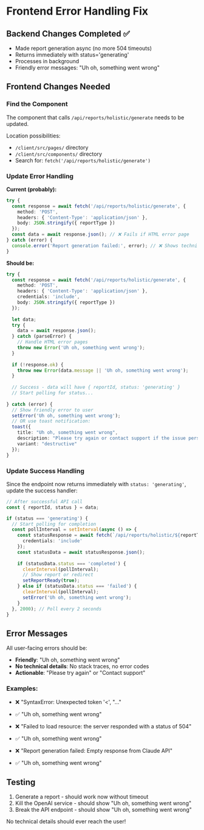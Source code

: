 # Frontend Error Handling Fix

## Backend Changes Completed ✅
- Made report generation async (no more 504 timeouts)
- Returns immediately with status='generating'
- Processes in background
- Friendly error messages: "Uh oh, something went wrong"

## Frontend Changes Needed

### Find the Component
The component that calls `/api/reports/holistic/generate` needs to be updated.

Location possibilities:
- `/client/src/pages/` directory
- `/client/src/components/` directory  
- Search for: `fetch('/api/reports/holistic/generate')`

### Update Error Handling

**Current (probably):**
```typescript
try {
  const response = await fetch('/api/reports/holistic/generate', {
    method: 'POST',
    headers: { 'Content-Type': 'application/json' },
    body: JSON.stringify({ reportType })
  });
  const data = await response.json(); // ❌ Fails if HTML error page
} catch (error) {
  console.error('Report generation failed:', error); // ❌ Shows technical details
}
```

**Should be:**
```typescript
try {
  const response = await fetch('/api/reports/holistic/generate', {
    method: 'POST',
    headers: { 'Content-Type': 'application/json' },
    credentials: 'include',
    body: JSON.stringify({ reportType })
  });
  
  let data;
  try {
    data = await response.json();
  } catch (parseError) {
    // Handle HTML error pages
    throw new Error('Uh oh, something went wrong');
  }
  
  if (!response.ok) {
    throw new Error(data.message || 'Uh oh, something went wrong');
  }
  
  // Success - data will have { reportId, status: 'generating' }
  // Start polling for status...
  
} catch (error) {
  // Show friendly error to user
  setError('Uh oh, something went wrong');
  // OR use toast notification:
  toast({
    title: "Uh oh, something went wrong",
    description: "Please try again or contact support if the issue persists",
    variant: "destructive"
  });
}
```

### Update Success Handling

Since the endpoint now returns immediately with `status: 'generating'`, update the success handler:

```typescript
// After successful API call
const { reportId, status } = data;

if (status === 'generating') {
  // Start polling for completion
  const pollInterval = setInterval(async () => {
    const statusResponse = await fetch(`/api/reports/holistic/${reportType}/status`, {
      credentials: 'include'
    });
    const statusData = await statusResponse.json();
    
    if (statusData.status === 'completed') {
      clearInterval(pollInterval);
      // Show report or redirect
      setReportReady(true);
    } else if (statusData.status === 'failed') {
      clearInterval(pollInterval);
      setError('Uh oh, something went wrong');
    }
  }, 2000); // Poll every 2 seconds
}
```

## Error Messages
All user-facing errors should be:
- **Friendly**: "Uh oh, something went wrong"
- **No technical details**: No stack traces, no error codes
- **Actionable**: "Please try again" or "Contact support"

### Examples:
- ❌ "SyntaxError: Unexpected token '<', "<html>..." 
- ✅ "Uh oh, something went wrong"

- ❌ "Failed to load resource: the server responded with a status of 504"
- ✅ "Uh oh, something went wrong"

- ❌ "Report generation failed: Empty response from Claude API"
- ✅ "Uh oh, something went wrong"

## Testing
1. Generate a report - should work now without timeout
2. Kill the OpenAI service - should show "Uh oh, something went wrong"
3. Break the API endpoint - should show "Uh oh, something went wrong"

No technical details should ever reach the user!
